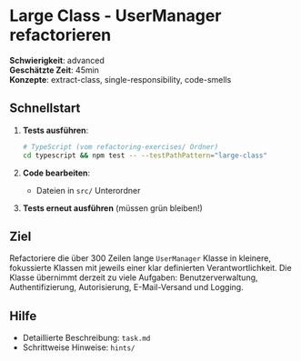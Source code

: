 # Large Class - UserManager refactorieren

**Schwierigkeit**: advanced  
**Geschätzte Zeit**: 45min  
**Konzepte**: extract-class, single-responsibility, code-smells

## Schnellstart

1. **Tests ausführen**:
   ```bash
   # TypeScript (vom refactoring-exercises/ Ordner)  
   cd typescript && npm test -- --testPathPattern="large-class"
   ```

2. **Code bearbeiten**: 
   - Dateien in `src/` Unterordner

3. **Tests erneut ausführen** (müssen grün bleiben!)

## Ziel

Refactoriere die über 300 Zeilen lange `UserManager` Klasse in kleinere, fokussierte Klassen mit jeweils einer klar definierten Verantwortlichkeit. Die Klasse übernimmt derzeit zu viele Aufgaben: Benutzerverwaltung, Authentifizierung, Autorisierung, E-Mail-Versand und Logging.

## Hilfe

- Detaillierte Beschreibung: `task.md`
- Schrittweise Hinweise: `hints/`